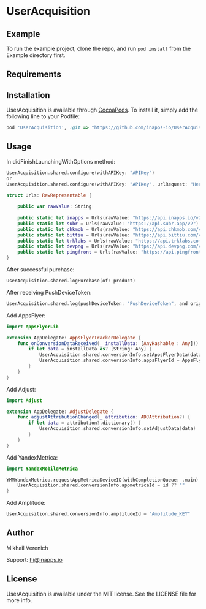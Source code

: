 # UserAcquisition

## Example

To run the example project, clone the repo, and run `pod install` from the Example directory first.

## Requirements

## Installation

UserAcquisition is available through [CocoaPods](https://cocoapods.org). To install
it, simply add the following line to your Podfile:

```ruby
pod 'UserAcquisition', :git => "https://github.com/inapps-io/UserAcquisition.git"
```

## Usage
In didFinishLaunchingWithOptions method:
```swift
UserAcquisition.shared.configure(withAPIKey: "APIKey")
or
UserAcquisition.shared.configure(withAPIKey: "APIKey", urlRequest: "Here select URL from Enum or enter your")

struct Urls: RawRepresentable {
        
    public var rawValue: String
        
    public static let inapps = Urls(rawValue: "https://api.inapps.io/v2")
    public static let subr = Urls(rawValue: "https://api.subr.app/v2")
    public static let chkmob = Urls(rawValue: "https://api.chkmob.com/v2")
    public static let bittiu = Urls(rawValue: "https://api.bittiu.com/v2")
    public static let trklabs = Urls(rawValue: "https://api.trklabs.com/v2")
    public static let devpng = Urls(rawValue: "https://api.devpng.com/v2")
    public static let pingfront = Urls(rawValue: "https://api.pingfront.com/v2")
}
```
After successful purchase:
```swift
UserAcquisition.shared.logPurchase(of: product)
```
After receiving PushDeviceToken:
```swift
UserAcquisition.shared.log(pushDeviceToken: "PushDeviceToken", and originaTransactionID: "OriginalTransactionID")
```
Add AppsFlyer:
```swift
import AppsFlyerLib

extension AppDelegate: AppsFlyerTrackerDelegate {
    func onConversionDataReceived(_ installData: [AnyHashable : Any]!) {
        if let data = installData as? [String: Any] {
            UserAcquisition.shared.conversionInfo.setAppsFlyerData(data)
            UserAcquisition.shared.conversionInfo.appsFlyerId = AppsFlyerTracker.shared().getAppsFlyerUID() ?? ""
        }
    }
}
```
Add Adjust:
```swift
import Adjust

extension AppDelegate: AdjustDelegate {
    func adjustAttributionChanged(_ attribution: ADJAttribution?) {
        if let data = attribution?.dictionary() {
            UserAcquisition.shared.conversionInfo.setAdjustData(data)
        }
    }
}
```
Add YandexMetrica:
```swift
import YandexMobileMetrica

YMMYandexMetrica.requestAppMetricaDeviceID(withCompletionQueue: .main) { [unowned self] id, error in
    UserAcquisition.shared.conversionInfo.appmetricaId = id ?? ""
}
```
Add Amplitude:
```swift
UserAcquisition.shared.conversionInfo.amplitudeId = "Amplitude_KEY"
```

## Author

Mikhail Verenich

Support:
hi@inapps.io

## License

UserAcquisition is available under the MIT license. See the LICENSE file for more info.
